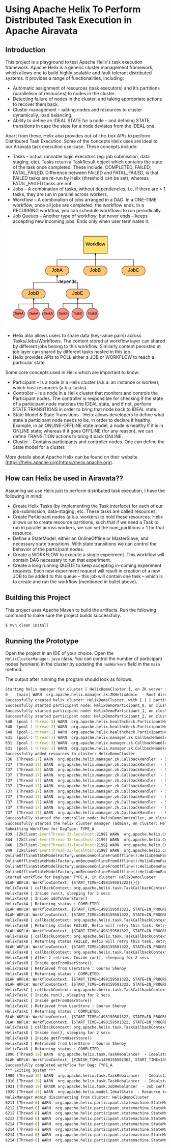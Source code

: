 # Using Apache Helix To Perform Distributed Task Execution in Apache Airavata

## Introduction

This project is a playground to test Apache Helix's task execution framework. Apache Helix is a generic cluster management framework, which allows one to build highly scalable and fault tolerant distributed systems. It provides a range of functionalities, including:
* Automatic assignment of resources (task executors) and it’s partitions (parallelism of resources) to nodes in the cluster.
* Detecting failure of nodes in the cluster, and taking appropriate actions to recover them back.
* Cluster management – adding nodes and resources to cluster dynamically, load balancing.
* Ability to define an IDEAL STATE for a node – and defining STATE transitions in case the state for a node deviates from the IDEAL one.

Apart from these, Helix also provides out-of-the-box APIs to perform Distributed Task Execution. Some of the concepts Helix uses are ideal to our Airavata task execution use-case. These concepts include:
* Tasks – actual runnable logic executors (eg: job submission, data staging, etc). Tasks return a TaskResult object which contains the state of the task once completed. These include, COMPLETED, FAILED, FATAL_FAILED. Difference between FAILED and FATAL_FAILED, is that FAILED tasks are re-run by Helix (threshold can be set), whereas FATAL_FAILED tasks are not.
* Jobs – A combination of tasks, without dependencies; i.e. if there are > 1 tasks, they are run in parallel across workers.
* Workflow – A combination of jobs arranged in a DAG. In a ONE-TIME workflow, once all jobs are completed, the workflow ends. In a RECURRING workflow, you can schedule workflows to run periodically.
* Job Queues – Another type of workflow, but never ends – keeps accepting new incoming jobs. Ends only when user terminates it.

![helix-task-framework](images/helix-task-framework.png "Helix Task Framework Workflow")

* Helix also allows users to share data (key-value pairs) across Tasks/Jobs/Workflows. The content stored at workflow layer can shared by different jobs belong to this workflow. Similarly content persisted at job layer can shared by different tasks nested in this job.
* Helix provides APIs to POLL either a JOB or WORKFLOW to reach a particular state.

Some core concepts used in Helix which are important to know:
* Participant – Is a node in a Helix cluster (a.k.a. an instance or worker), which host resources (a.k.a. tasks).
* Controller – Is a node in a Helix cluster that monitors and controls the Participant nodes. The controller is responsible for checking if the state of a participant node matches the IDEAL state, and if not, perform STATE TRANSITIONS in order to bring that node back to IDEAL state.
* State Model & State Transitions – Helix allows developers to define what state a participant node needs to be, in order to declare it healthy. Example, in an ONLINE-OFFLINE state model, a node is healthy if it is in ONLINE state; whereas if it goes OFFLINE (for any reason), we can define TRANSITION actions to bring it back ONLINE.
* Cluster – Contains participants and controller nodes. One can define the State model for a cluster.

More details about Apache Helix can be found on their website [https://helix.apache.org](https://helix.apache.org).

## How can Helix be used in Airavata??
Assuming we use Helix just to perform distributed task execution, I have the following in mind:
* Create Helix Tasks (by implementing the Task interface) for each of our job-submission, data-staging, etc. These tasks are called resources.
* Create Participant nodes (a.k.a. workers) to hold these resources. Helix allows us to create resource partitions, such that if we need a Task to run in parallel across workers, we can set the num_partitions > 1 for that resource.
*  Define a StateModel, either an OnlineOffline or MasterSlave, and necessary state transitions. With state transitions we can control the behavior of the participant nodes.
* Create a WORKFLOW to execute a single experiment. This workflow will contain DAG necessary to run that experiment.
* Create a long running QUEUE to keep accepting in-coming experiment requests. Each new experiment request will result in creation of a new JOB to be added to this queue – this job will contain one task – which is to create and run the workflow (mentioned in bullet above).

## Building this Project
This project uses Apache Maven to build the artifacts. Run the following command to make sure the project builds successfully.
```cmd
$ mvn clean install
```

## Running the Prototype
Open the project in an IDE of your choice. Open the ```HelixClusterManager.java``` class. You can control the number of participant nodes (workers) in the cluster by updating the ```numWorkers``` field in the ```main``` method.

The output after running the program should look as follows:
```cmd
Starting helix manager for cluster [ HelixDemoCluster ], on ZK server [ localhost:2199 ], with [ 3 ] workers, having [ 1] partitions.
0    [main] WARN  org.apache.helix.manager.zk.ZKHelixAdmin  - Root directory exists.Cleaning the root directory:/HelixDemoCluster
Successfully created helix cluster: HelixDemoCluster, with [ 1 ] partitions.
Successfully started participant node: HelixDemoParticipant_0, on cluster: HelixDemoCluster
Successfully started participant node: HelixDemoParticipant_1, on cluster: HelixDemoCluster
Successfully started participant node: HelixDemoParticipant_2, on cluster: HelixDemoCluster
548  [pool-1-thread-3] WARN  org.apache.helix.healthcheck.ParticipantHealthReportTask  - ParticipantHealthReportTimerTask already stopped
548  [pool-1-thread-2] WARN  org.apache.helix.healthcheck.ParticipantHealthReportTask  - ParticipantHealthReportTimerTask already stopped
548  [pool-1-thread-1] WARN  org.apache.helix.healthcheck.ParticipantHealthReportTask  - ParticipantHealthReportTimerTask already stopped
631  [pool-1-thread-1] WARN  org.apache.helix.manager.zk.CallbackHandler  - Skip processing callbacks for listener: org.apache.helix.messaging.handling.HelixTaskExecutor@fc497fe, path: /HelixDemoCluster/INSTANCES/HelixDemoParticipant_0/MESSAGES, expected types: [CALLBACK, FINALIZE] but was INIT
631  [pool-1-thread-3] WARN  org.apache.helix.manager.zk.CallbackHandler  - Skip processing callbacks for listener: org.apache.helix.messaging.handling.HelixTaskExecutor@7bd93e51, path: /HelixDemoCluster/INSTANCES/HelixDemoParticipant_2/MESSAGES, expected types: [CALLBACK, FINALIZE] but was INIT
631  [pool-1-thread-2] WARN  org.apache.helix.manager.zk.CallbackHandler  - Skip processing callbacks for listener: org.apache.helix.messaging.handling.HelixTaskExecutor@3bcaa92a, path: /HelixDemoCluster/INSTANCES/HelixDemoParticipant_1/MESSAGES, expected types: [CALLBACK, FINALIZE] but was INIT
Successfully added resources to cluster: HelixDemoCluster
736  [Thread-17] WARN  org.apache.helix.manager.zk.CallbackHandler  - Skip processing callbacks for listener: org.apache.helix.messaging.handling.HelixTaskExecutor@3046372e, path: /HelixDemoCluster/CONTROLLER/MESSAGES, expected types: [CALLBACK, FINALIZE] but was INIT
737  [Thread-17] WARN  org.apache.helix.manager.zk.CallbackHandler  - Skip processing callbacks for listener: org.apache.helix.controller.GenericHelixController@629ae1fd, path: /HelixDemoCluster/CONFIGS/PARTICIPANT, expected types: [CALLBACK, FINALIZE] but was INIT
737  [Thread-17] WARN  org.apache.helix.manager.zk.CallbackHandler  - Skip processing callbacks for listener: org.apache.helix.controller.GenericHelixController@629ae1fd, path: /HelixDemoCluster/INSTANCES/HelixDemoParticipant_2/CURRENTSTATES/15ca80eae2e02bd, expected types: [CALLBACK, FINALIZE] but was INIT
737  [Thread-17] WARN  org.apache.helix.manager.zk.CallbackHandler  - Skip processing callbacks for listener: org.apache.helix.controller.GenericHelixController@629ae1fd, path: /HelixDemoCluster/INSTANCES/HelixDemoParticipant_1/CURRENTSTATES/15ca80eae2e02be, expected types: [CALLBACK, FINALIZE] but was INIT
737  [Thread-17] WARN  org.apache.helix.manager.zk.CallbackHandler  - Skip processing callbacks for listener: org.apache.helix.controller.GenericHelixController@629ae1fd, path: /HelixDemoCluster/INSTANCES/HelixDemoParticipant_0/CURRENTSTATES/15ca80eae2e02bf, expected types: [CALLBACK, FINALIZE] but was INIT
737  [Thread-17] WARN  org.apache.helix.manager.zk.CallbackHandler  - Skip processing callbacks for listener: org.apache.helix.controller.GenericHelixController@629ae1fd, path: /HelixDemoCluster/INSTANCES/HelixDemoParticipant_0/MESSAGES, expected types: [CALLBACK, FINALIZE] but was INIT
737  [Thread-17] WARN  org.apache.helix.manager.zk.CallbackHandler  - Skip processing callbacks for listener: org.apache.helix.controller.GenericHelixController@629ae1fd, path: /HelixDemoCluster/INSTANCES/HelixDemoParticipant_1/MESSAGES, expected types: [CALLBACK, FINALIZE] but was INIT
737  [Thread-17] WARN  org.apache.helix.manager.zk.CallbackHandler  - Skip processing callbacks for listener: org.apache.helix.controller.GenericHelixController@629ae1fd, path: /HelixDemoCluster/INSTANCES/HelixDemoParticipant_2/MESSAGES, expected types: [CALLBACK, FINALIZE] but was INIT
737  [Thread-17] WARN  org.apache.helix.manager.zk.CallbackHandler  - Skip processing callbacks for listener: org.apache.helix.controller.GenericHelixController@629ae1fd, path: /HelixDemoCluster/LIVEINSTANCES, expected types: [CALLBACK, FINALIZE] but was INIT
737  [Thread-17] WARN  org.apache.helix.manager.zk.CallbackHandler  - Skip processing callbacks for listener: org.apache.helix.controller.GenericHelixController@629ae1fd, path: /HelixDemoCluster/IDEALSTATES, expected types: [CALLBACK, FINALIZE] but was INIT
737  [Thread-17] WARN  org.apache.helix.manager.zk.CallbackHandler  - Skip processing callbacks for listener: org.apache.helix.controller.GenericHelixController@629ae1fd, path: /HelixDemoCluster/CONTROLLER, expected types: [CALLBACK, FINALIZE] but was INIT
Successfully started the controller node: HelixDemoController, on cluster: HelixDemoCluster
Successfully started the helix cluster manager (admin), on cluster: HelixDemoCluster
Submitting Workflow for DagType: TYPE_A
839  [ZkClient-EventThread-33-localhost:2199] WARN  org.apache.helix.ConfigAccessor  - No config found at /HelixDemoCluster/CONFIGS/RESOURCE/HelixTask_A
844  [ZkClient-EventThread-33-localhost:2199] WARN  org.apache.helix.ConfigAccessor  - No config found at /HelixDemoCluster/CONFIGS/RESOURCE/HelixTask_C
846  [ZkClient-EventThread-33-localhost:2199] WARN  org.apache.helix.ConfigAccessor  - No config found at /HelixDemoCluster/CONFIGS/RESOURCE/HelixTask_D
849  [ZkClient-EventThread-33-localhost:2199] WARN  org.apache.helix.ConfigAccessor  - No config found at /HelixDemoCluster/CONFIGS/RESOURCE/HelixTask_B
OnlineOfflineStateModelFactory.onBecomeOnlineFromOffline():HelixDemoParticipant_0 transitioning from OFFLINE to ONLINE for HelixTask_C HelixTask_C_0
OnlineOfflineStateModelFactory.onBecomeOnlineFromOffline():HelixDemoParticipant_0 transitioning from OFFLINE to ONLINE for HelixTask_A HelixTask_A_0
OnlineOfflineStateModelFactory.onBecomeOnlineFromOffline():HelixDemoParticipant_0 transitioning from OFFLINE to ONLINE for HelixTask_D HelixTask_D_0
OnlineOfflineStateModelFactory.onBecomeOnlineFromOffline():HelixDemoParticipant_0 transitioning from OFFLINE to ONLINE for HelixTask_B HelixTask_B_0
Started workflow for DagType: TYPE_A, in cluster: HelixDemoCluster
BLAH WKFLW: WorkflowContext, {START_TIME=1498159501322}{}{}
HelixTaskA | callbackContext: org.apache.helix.task.TaskCallbackContext@2e4d5c35
HelixTaskA | Inside run(), sleeping for 2 secs
HelixTaskA | Inside addToUserStore()
HelixTaskA | Returning status : COMPLETED.
BLAH WKFLW: WorkflowContext, {START_TIME=1498159501322, STATE=IN_PROGRESS}{JOB_STATES={helix_workflow_helix_job_a=IN_PROGRESS}}{}
BLAH WKFLW: WorkflowContext, {START_TIME=1498159501322, STATE=IN_PROGRESS}{JOB_STATES={helix_workflow_helix_job_a=COMPLETED}}{}
HelixTaskB | callbackContext: org.apache.helix.task.TaskCallbackContext@351b6cb3
HelixTaskB | Returning status FAILED, Helix will retry this task. Retry count: 1
BLAH WKFLW: WorkflowContext, {START_TIME=1498159501322, STATE=IN_PROGRESS}{JOB_STATES={helix_workflow_helix_job_a=COMPLETED, helix_workflow_helix_job_b=IN_PROGRESS}}{}
HelixTaskB | callbackContext: org.apache.helix.task.TaskCallbackContext@40decb7c
HelixTaskB | Returning status FAILED, Helix will retry this task. Retry count: 2
BLAH WKFLW: WorkflowContext, {START_TIME=1498159501322, STATE=IN_PROGRESS}{JOB_STATES={helix_workflow_helix_job_a=COMPLETED, helix_workflow_helix_job_b=IN_PROGRESS}}{}
HelixTaskB | callbackContext: org.apache.helix.task.TaskCallbackContext@38a77770
HelixTaskB | After 2 retries, Inside run(), sleeping for 2 secs
HelixTaskB | Inside getFromUserStore()
HelixTaskB | Retrieved from UserStore : Gourav Shenoy
HelixTaskB | Returning status : COMPLETED.
BLAH WKFLW: WorkflowContext, {START_TIME=1498159501322, STATE=IN_PROGRESS}{JOB_STATES={helix_workflow_helix_job_a=COMPLETED, helix_workflow_helix_job_b=IN_PROGRESS}}{}
BLAH WKFLW: WorkflowContext, {START_TIME=1498159501322, STATE=IN_PROGRESS}{JOB_STATES={helix_workflow_helix_job_a=COMPLETED, helix_workflow_helix_job_b=COMPLETED}}{}
HelixTaskC | callbackContext: org.apache.helix.task.TaskCallbackContext@36cf68e3
HelixTaskC | Inside run(), sleeping for 2 secs
HelixTaskC | Inside getFromUserStore()
HelixTaskC | Retrieved from UserStore : Gourav Shenoy
HelixTaskC | Returning status : COMPLETED.
BLAH WKFLW: WorkflowContext, {START_TIME=1498159501322, STATE=IN_PROGRESS}{JOB_STATES={helix_workflow_helix_job_a=COMPLETED, helix_workflow_helix_job_b=COMPLETED, helix_workflow_helix_job_c=IN_PROGRESS}}{}
BLAH WKFLW: WorkflowContext, {START_TIME=1498159501322, STATE=IN_PROGRESS}{JOB_STATES={helix_workflow_helix_job_a=COMPLETED, helix_workflow_helix_job_b=COMPLETED, helix_workflow_helix_job_c=COMPLETED, helix_workflow_helix_job_d=IN_PROGRESS}}{}
HelixTaskD | callbackContext: org.apache.helix.task.TaskCallbackContext@79cba411
HelixTaskD | Inside run(), sleeping for 2 secs
HelixTaskD | Inside getFromUserStore()
HelixTaskD | Retrieved from UserStore : Gourav Shenoy
HelixTaskD | Returning status : COMPLETED.
1890 [Thread-19] WARN  org.apache.helix.task.TaskRebalancer  - Idealstate for resource helix_workflow_helix_job_a does not exist.
BLAH WKFLW: WorkflowContext, {FINISH_TIME=1498159502302, START_TIME=1498159501322, STATE=COMPLETED}{JOB_STATES={helix_workflow_helix_job_a=COMPLETED, helix_workflow_helix_job_b=COMPLETED, helix_workflow_helix_job_c=COMPLETED, helix_workflow_helix_job_d=COMPLETED}}{}
Successfully completed workflow for Dag: TYPE_A
*** Exiting System ***
1900 [Thread-19] WARN  org.apache.helix.task.TaskRebalancer  - Idealstate for resource helix_workflow_helix_job_b does not exist.
1910 [Thread-19] WARN  org.apache.helix.task.TaskRebalancer  - Idealstate for resource helix_workflow_helix_job_c does not exist.
1931 [Thread-19] ERROR org.apache.helix.task.JobRebalancer  - Job configuration is NULL for helix_workflow_helix_job_d
1939 [Thread-19] WARN  org.apache.helix.model.IdealState  - Resource key:helix_workflow_helix_job_d_0 does not have a pre-computed preference list.
HelixManager Admin disconnecting from cluster: HelixDemoCluster
6211 [Thread-6] WARN  org.apache.helix.participant.statemachine.StateModel  - Default reset method invoked. Either because the process longer own this resource or session timedout
6212 [Thread-6] WARN  org.apache.helix.participant.statemachine.StateModel  - Default reset method invoked. Either because the process longer own this resource or session timedout
6212 [Thread-6] WARN  org.apache.helix.participant.statemachine.StateModel  - Default reset method invoked. Either because the process longer own this resource or session timedout
6212 [Thread-6] WARN  org.apache.helix.participant.statemachine.StateModel  - Default reset method invoked. Either because the process longer own this resource or session timedout
6214 [Thread-6] WARN  org.apache.helix.participant.statemachine.StateModel  - Default reset method invoked. Either because the process longer own this resource or session timedout
6214 [Thread-6] WARN  org.apache.helix.participant.statemachine.StateModel  - Default reset method invoked. Either because the process longer own this resource or session timedout
6214 [Thread-6] WARN  org.apache.helix.participant.statemachine.StateModel  - Default reset method invoked. Either because the process longer own this resource or session timedout
6214 [Thread-6] WARN  org.apache.helix.participant.statemachine.StateModel  - Default reset method invoked. Either because the process longer own this resource or session timedout
```
